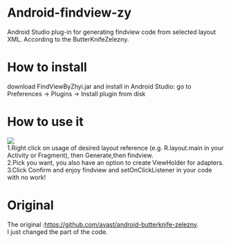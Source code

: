 # Android-findview-zy
Android Studio plug-in for generating findview code from selected layout XML. According to the ButterKnifeZelezny.  
# How to install
download FindViewByZhyi.jar and install in Android Studio: go to  Preferences → Plugins → Install plugin from disk
# How to use it
![](https://github.com/sayhitoyourfamily/android-findview-zy/blob/master/images/findview.gif)     
1.Right click on usage of desired layout reference (e.g. R.layout.main in your Activity or Fragment), then Generate,then findview.   
2.Pick you want, you also have an option to create ViewHolder for adapters.  
3.Click Confirm and enjoy findview and setOnClickListener in your code with no work!  

# Original
The original :https://github.com/avast/android-butterknife-zelezny.  
I just changed the part of the code.  

